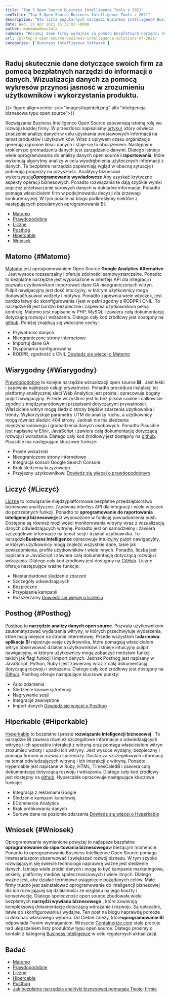 ```yaml
---
title: "Top 5 Open Source Business Intelligence Tools z 2021" 
seoTitle: "Top 5 Open Source Business Intelligence Tools z 2021" 
description: "Oto lista popularnych narzędzi Business Intelligence Business z bogatymi funkcjami i dokumentacją. Są to Matomo, prawdopodobne, liczne i więcej." 
date: Wed, 21 Apr 2021 15:32:02 +0000
author: muhammadmustafa
summary: "Rosumuj dane firmy wydajnie za pomocą bezpłatnych narzędzi do informacji o danych. Wizualizacja danych za pomocą wykresów przynosi jasność w zrozumieniu użytkowników i wykorzystania produktu." 
url: /pl/top-5-open-source-business-intelligence-solutions-of-2021/
categories: ['Business Intelligence Software']
---
```


## Raduj skutecznie dane dotyczące swoich firm za pomocą bezpłatnych narzędzi do informacji o danych. Wizualizacja danych za pomocą wykresów przynosi jasność w zrozumieniu użytkowników i wykorzystania produktu.

{{< figure align=center src="images/topinteli.png" alt="Inteligencja biznesowa typu open source">}}

Rozwiązania Business Intelligence Open Source zapewniają istotną rolę we rozwoju każdej firmy. W przeszłości napisaliśmy [artykuł][1], który oświeca znaczenie analizy danych w celu uzyskania podstawowych informacji na temat produktów i użytkowników. Wraz z upływem czasu organizacje generują ogromne ilości danych i staje się to obciążeniem. Następnym krokiem po gromadzeniu danych jest zarządzanie danymi. Dlatego istnieje wiele oprogramowania do analizy danych open source **i raportowania**, które wykonują algorytmy analizy w celu wyodrębnienia użytecznych informacji z danych. Te bezpłatne narzędzia zapewniają wgląd w obecną sytuację i pobierają prognozy na przyszłość. Analitycy biznesowi wykorzystują**Oprogramowanie wywiadowcze** Aby uzyskać krytyczne aspekty operacji biznesowych. Ponadto rozwiązania te dają szybkie wyniki poprzez przetwarzanie surowych danych w dokładne informacje. Ponadto pomaga właścicielom firm w podejmowaniu decyzji dla przewagi konkurencyjnej. W tym poście na blogu podkreślymy niektóre z następujących popularnych oprogramowania BI.
  * [Matomo][2]
  * [Prawdopodobne][3]
  * [Liczne][4]
  * [Posthog][5]
  * [Hipercable][6]
  * [Wniosek][7]

## Matomo {#Matomo}

[Matomo][8] jest oprogramowaniem Open Source **Google Analytics Alternative** . Jest wysoce rozszerzalny i oferuje zdolności samowystarczalne. Ponadto to bezpłatne narzędzie jest wyposażone w interfejs API dla integracji i pozwala użytkownikom importować dane GA nieograniczonych witryn. Pulpit nawigacyjny jest dość intuicyjny, w którym użytkownicy mogą dodawać/usuwać widżety i motywy. Ponadto zapewnia wiele wtyczek, jest bardzo łatwy do skonfigurowania i jest w pełni zgodny z RODPR i CNIL. To narzędzie BI jest bardzo bezpieczne i zapewnia użytkownikom pełną kontrolę. Matomo jest napisane w PHP, MySQL i zawiera całą dokumentację dotyczącą rozwoju i wdrażania. Dlatego cały kod źródłowy jest dostępny na [github][9].
Poniżej znajdują się widoczne cechy:
  * Prywatność danych
  * Nieograniczone strony internetowe
  * Importuj dane GA
  * Dysponarna konfigurowalna
  * RODPR, zgodność z CNIL
[Dowiedz się więcej o Matomo][10]

## Wiarygodny {#Wiarygodny}

[Prawdopodobne][11] to kolejne narzędzie wizualizacji open source **BI** . Jest lekki i zapewnia najlepsze usługi prywatności. Ponadto procedura instalacji tej platformy analitycznej sieci Web Analytics jest prosta i opracowuje bogaty pulpit nawigacyjny. Przede wszystkim jest to bez plików cookie i całkowicie zgodne z międzynarodowymi przepisami dotyczącymi prywatności. Właściciele witryn mogą śledzić strony błędów zdarzenia użytkownika i trendy. Wykorzystuje parametry UTM do analizy ruchu, a użytkownicy mogą również śledzić 404 strony. Jednak nie ma śledzenia międzynarodowego i gromadzenia danych osobowych. Ponadto Plausible jest napisane w Elixir, JavaScript i zawiera całą dokumentację dotyczącą rozwoju i wdrażania. Dlatego cały kod źródłowy jest dostępny na [github][12].
Plausible ma następujące kluczowe funkcje:
  * Proste wskaźniki
  * Nieograniczone strony internetowe
  * Integracja konsoli Google Search Console
  * Brak śledzenia krzyżowego
  * Przyjazny użytkownikowi
[Dowiedz się więcej o prawdopodobnym][13]

## Liczyć {#Liczyć}

[Liczne][14] to rozwiązanie międzyplatformowe bezpłatne przedsiębiorstwo biznesowe analityczne. Zapewnia interfejs API dla integracji i wiele wtyczek do potrzebnych funkcji. Ponadto to **oprogramowanie do raportowania inteligencji biznesowej**jest wyposażone w funkcję powiadomienia push. Dostępne są również możliwości monitorowania witryny wraz z wizualizacją danych odwiedzających witrynę. Ponadto jest on samodzielny i zawiera szczegółowe informacje na temat sesji i działań użytkownika. To narzędzie**Business Intelligence** opracowuje intuicyjny pulpit nawigacyjny, w którym użytkownicy mogą znaleźć wszystkie dane, takie jak powiadomienia, profile użytkowników i wiele innych. Ponadto, liczba jest napisana w JavaScript i zawiera całą dokumentację dotyczącą rozwoju i wdrażania. Dlatego cały kod źródłowy jest dostępny na [GitHub][15].
Liczne oferuje następujące ważne funkcje:
  * Niestandardowe śledzenie zdarzeń
  * Szczegóły odwiedzających
  * Bezpieczne
  * Przypisanie kampanii
  * Rozszerzalny
[Dowiedz się więcej o liczeniu][16]

## Posthog {#Posthog}

[Posthog][17] to **narzędzie analizy danych open source**. Pozwala użytkownikom zautomatyzować wydarzenia witryny, w których przechwytuje wydarzenia, które mają miejsce na stronie internetowej. Przede wszystkim ta**darmowa aplikacja BI** rejestruje sesje użytkownika, które pomagają właścicielom witryn obserwować działania użytkowników. Istnieje intuicyjny pulpit nawigacyjny, w którym użytkownicy mogą zobaczyć mnóstwo funkcji, takich jak flagi funkcji i import danych. Jednak Posthog jest napisany w JavaScript, Python, Ruby i jest zawierany wraz z całą dokumentacją dotyczącą rozwoju i wdrażania. Dlatego cały kod źródłowy jest dostępny na [Github][18].
Posthog oferuje następujące kluczowe punkty:
  * Auto zdarzenia
  * Śledzenie konwersji/retencji
  * Nagrywanie sesji
  * Integracje zewnętrzne
  * Import danych
[Dowiedz się więcej o Posthog][19]

## Hiperkable {#Hiperkable}

[Hyperkable][20] to bezpłatne i proste **rozwiązanie inteligencji biznesowej** . To narzędzie BI zawiera również szczegółowe informacje o odwiedzających witrynę i ich sposobie interakcji z witryną oraz pomaga właścicielom witryn zrozumieć wzloty i upadki ich witryny. Jest wysoce wydajny, bezpieczny i pomaga firmom w rozwoju sprzedaży. Dostarcza szczegółowych informacji na temat odwiedzających witrynę i ich interakcji z witryną. Ponadto Hypercable jest napisane w Ruby, HTML, TimesCaledB i zawiera całą dokumentację dotyczącą rozwoju i wdrażania. Dlatego cały kod źródłowy jest dostępny na [github][21].
Hypercable opracowuje następujące kluczowe funkcje:
  * Integracja z reklamami Google
  * Śledzenie kampanii kanałowej
  * ECommerce Analytics
  * Brak próbkowania danych
  * Surowe dane na poziomie zdarzenia
[Dowiedz się więcej o Hyperkable][20]

## Wniosek {#Wniosek}

Oprogramowanie wymienione powyżej to najlepsze bezpłatne **oprogramowanie do raportowania biznesowego**w bieżącym momencie. Ponadto to oprogramowanie Business Intelligence Open Source pomaga interesariuszom obserwować i zwiększać rozwój biznesu. W tym szybko rozwijającym się świecie technologii naprawdę ważne jest śledzenie danych. Istnieje wiele źródeł danych i mogą to być kampanie marketingowe, ankiety, platformy mediów społecznościowych i wiele innych. Dlatego ważne jest, aby działać terminowe osiągnięcie pożądanych celów. Małe firmy trudno jest zainstalować oprogramowanie do inteligencji biznesowej dla ich rozwijającej się działalności ze względu na jego koszty i konserwację. Dlatego społeczność open source zbudowała wiele bezpłatnych **narzędzi wywiadu biznesowego** , które zawierają kompleksową dokumentację dotyczącą wdrażania i rozwoju. Są opłacalne, łatwe do skonfigurowania i wydajne. Ten post na blogu naprawdę pomoże ci dokonać właściwego wyboru. Od Ciebie zależy, które**oprogramowanie BI** odpowiada Twoim wymaganiom.
Wreszcie [Containerize.com][22] stale pracuje nad ulepszeniem listy produktów typu open source. Dlatego prosimy o kontakt z kategorią [Business Intelligence][23] w celu regularnych aktualizacji.

## Badać
  * [Matomo][8]
  * [Prawdopodobne][11]
  * [Liczne][14]
  * [Hipercable][20]
  * [Posthog][17]
  * [Jak bezpłatne narzędzia analityki biznesowej pomagają Twojej firmie][24]



[1]: https://blog.containerize.com/category/business-intelligence-software/
[2]: #Matomo
[3]: #Plausible
[4]: #Countly
[5]: #Posthog
[6]: #HyperCable
[7]: #Conclusion
[8]: https://products.containerize.com/business-intelligence/matomo
[9]: https://github.com/matomo-org/matomo
[10]: https://matomo.org/
[11]: https://products.containerize.com/business-intelligence/plausible
[12]: https://github.com/plausible/analytics
[13]: https://plausible.io/
[14]: https://products.containerize.com/business-intelligence/countly
[15]: https://github.com/countly/countly-server
[16]: https://count.ly/
[17]: https://products.containerize.com/business-intelligence/posthog
[18]: https://github.com/PostHog/posthog
[19]: https://posthog.com/
[20]: https://products.containerize.com/business-intelligence/hypercable
[21]: https://github.com/HyperCable/hypercable
[22]: https://www.containerize.com/
[23]: https://products.containerize.com/business-intelligence/
[24]: https://blog.containerize.com/2021/03/12/how-free-business-analytics-tools-assist-your-business/
